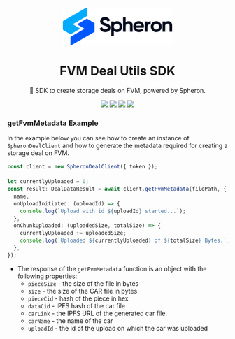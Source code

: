 <p align="center">
  <picture>
    <source media="(prefers-color-scheme: dark)" srcset="https://github.com/spheronFdn/sdk/blob/main/.github/assets/spheron-logo-dark.svg">
    <source media="(prefers-color-scheme: light)" srcset="https://github.com/spheronFdn/sdk/blob/main/.github/assets/spheron-logo.svg">
    <img alt="Spheron" src="https://github.com/spheronFdn/sdk/blob/main/.github/assets/spheron-logo.svg" width="250">
  </picture>
</p>

<h1 align="center">FVM Deal Utils SDK</h1>

<p align="center">
  🧰 SDK to create storage deals on FVM, powered by Spheron.
</p>

<p align="center">  
  <a href="https://www.npmjs.com/package/@spheron/storage" target="_blank" rel="noreferrer">
    <img src="https://img.shields.io/static/v1?label=npm&message=v1.0.0&color=green" />
  </a>
  <a href="https://github.com/spheronFdn/sdk/blob/main/LICENSE" target="_blank" rel="noreferrer">
    <img src="https://img.shields.io/static/v1?label=license&message=Apache%202.0&color=red" />
  </a>
  <a href="https://discord.com/invite/ahxuCtm" target="_blank" rel="noreferrer">
    <img src="https://img.shields.io/static/v1?label=community&message=discord&color=blue" />
  </a>
  <a href="https://twitter.com/SpheronFdn" target="_blank" rel="noreferrer">
    <img src="https://img.shields.io/twitter/url/https/twitter.com/cloudposse.svg?style=social&label=Follow%20%40SpheronFdn" />
  </a>
</p>

### getFvmMetadata Example

In the example below you can see how to create an instance of `SpheronDealClient` and how to generate the metadata required for creating a storage deal on FVM.

```ts
const client = new SpheronDealClient({ token });

let currentlyUploaded = 0;
const result: DealDataResult = await client.getFvmMetadata(filePath, {
  name,
  onUploadInitiated: (uploadId) => {
    console.log(`Upload with id ${uploadId} started...`);
  },
  onChunkUploaded: (uploadedSize, totalSize) => {
    currentlyUploaded += uploadedSize;
    console.log(`Uploaded ${currentlyUploaded} of ${totalSize} Bytes.`);
  },
});
```

- The response of the `getFvmMetadata` function is an object with the following properties:
  - `pieceSize` - the size of the file in bytes
  - `size` - the size of the CAR file in bytes
  - `pieceCid` - hash of the piece in hex
  - `dataCid` - IPFS hash of the car file
  - `carLink` - the IPFS URL of the generated car file.
  - `carName` - the name of the car
  - `uploadId` - the id of the upload on which the car was uploaded

```

```
